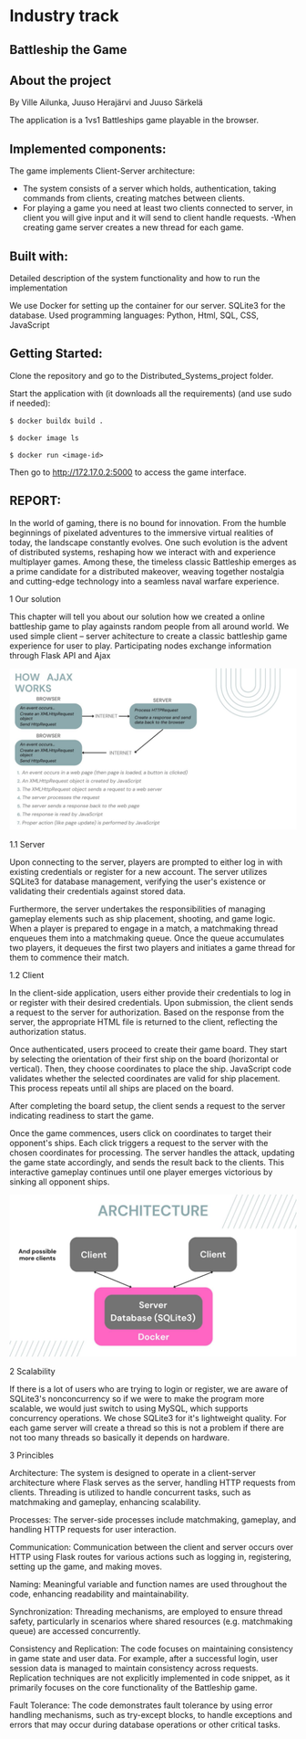 # Industry track

## Battleship the Game

## About the project
By Ville Ailunka, Juuso Herajärvi and Juuso Särkelä

The application is a 1vs1 Battleships game playable in the browser.

## Implemented components:
The game implements Client-Server architecture:
- The system consists of a server which holds, authentication, taking commands from clients, creating matches between clients.
- For playing a game you need at least two clients connected to server, in client you will give input and it will send to client handle requests.
    -When creating game server creates a new thread for each game.


## Built with:
Detailed description of the system functionality and how to run the implementation

We use Docker for setting up the container for our server.
SQLite3 for the database.
Used programming languages: Python, Html, SQL, CSS, JavaScript

## Getting Started:
Clone the repository and go to the Distributed_Systems_project folder.

Start the application with (it downloads all the requirements) (and use sudo if needed):
```console
$ docker buildx build .
```

```console
$ docker image ls
```

```console
$ docker run <image-id>
```

Then go to http://172.17.0.2:5000 to access the game interface.


## REPORT:


In the world of gaming, there is no bound for innovation. From the humble beginnings of pixelated adventures to the immersive virtual realities of today, the landscape constantly evolves. One such evolution is the advent of distributed systems, reshaping how we interact with and experience multiplayer games. Among these, the timeless classic Battleship emerges as a prime candidate for a distributed makeover, weaving together nostalgia and cutting-edge technology into a seamless naval warfare experience.

1  Our solution

This chapter will tell you about our solution how we created a online battleship game to play againsts random people from all around world. We used simple client – server achitecture to create a classic battleship game experience for user to play. Participating nodes exchange information through Flask API and Ajax

![Ajax](./.img/ajax.jpg)

1.1	Server

Upon connecting to the server, players are prompted to either log in with existing credentials or register for a new account. The server utilizes SQLite3 for database management, verifying the user's existence or validating their credentials against stored data.

Furthermore, the server undertakes the responsibilities of managing gameplay elements such as ship placement, shooting, and game logic. When a player is prepared to engage in a match, a matchmaking thread enqueues them into a matchmaking queue. Once the queue accumulates two players, it dequeues the first two players and initiates a game thread for them to commence their match.

1.2	Client

In the client-side application, users either provide their credentials to log in or register with their desired credentials. Upon submission, the client sends a request to the server for authorization. Based on the response from the server, the appropriate HTML file is returned to the client, reflecting the authorization status.

Once authenticated, users proceed to create their game board. They start by selecting the orientation of their first ship on the board (horizontal or vertical). Then, they choose coordinates to place the ship. JavaScript code validates whether the selected coordinates are valid for ship placement. This process repeats until all ships are placed on the board.

After completing the board setup, the client sends a request to the server indicating readiness to start the game.

Once the game commences, users click on coordinates to target their opponent's ships. Each click triggers a request to the server with the chosen coordinates for processing. The server handles the attack, updating the game state accordingly, and sends the result back to the clients. This interactive gameplay continues until one player emerges victorious by sinking all opponent ships.


![Ajax](./.img/Architecture.jpg)


2 Scalability

If there is a lot of users who are trying to login or register, we are aware of SQLite3's nonconcurrency so if we were to make the program more scalable, we would just switch to using MySQL, which supports concurrency operations. We chose SQLite3 for it's lightweight quality. For each game server will create a thread so this is not a problem if there are not too many threads so basically it depends on hardware.



3 Princibles

Architecture:
The system is designed to operate in a client-server architecture where Flask serves as the server, handling HTTP requests from clients.
Threading is utilized to handle concurrent tasks, such as matchmaking and gameplay, enhancing scalability.

Processes:
The server-side processes include matchmaking, gameplay, and handling HTTP requests for user interaction.

Communication:
Communication between the client and server occurs over HTTP using Flask routes for various actions such as logging in, registering, setting up the game, and making moves.

Naming:
Meaningful variable and function names are used throughout the code, enhancing readability and maintainability.

Synchronization:
Threading mechanisms, are employed to ensure thread safety, particularly in scenarios where shared resources (e.g. matchmaking queue) are accessed concurrently.

Consistency and Replication:
The code focuses on maintaining consistency in game state and user data. For example, after a successful login, user session data is managed to maintain consistency across requests. Replication techniques are not explicitly implemented in code snippet, as it primarily focuses on the core functionality of the Battleship game.

Fault Tolerance:
The code demonstrates fault tolerance by using error handling mechanisms, such as try-except blocks, to handle exceptions and errors that may occur during database operations or other critical tasks.
